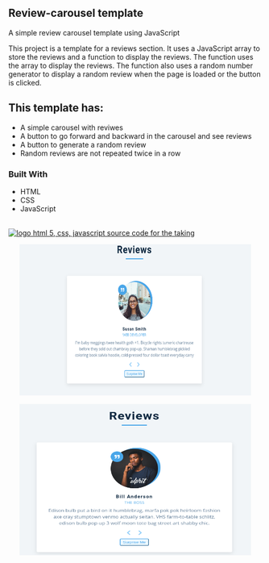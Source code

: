 <!-- Review-carousel template -->

## Review-carousel template

A simple review carousel template using JavaScript

This project is a template for a reviews section. It uses a JavaScript array to store the reviews and a function to display the reviews. The function uses the array to display the reviews. The function also uses a random number generator to display a random review when the page is loaded or the button is clicked.
## This template has:

- A simple carousel with reviwes
- A button to go forward and backward in the carousel and see reviews
- A button to generate a random review
- Random reviews are not repeated twice in a row

### Built With

- HTML
- CSS
- JavaScript
<br>
  <a href="https://www.freepnglogos.com/pics/javascript" title="Image from freepnglogos.com"><img src="https://www.freepnglogos.com/uploads/javascript/logo-html-5-css-javascript-source-code-for-the-taking-23.png" width="100" alt="logo html 5, css, javascript source code for the taking" /></a>

<p align="center">
  <img width="460" height="300" src="./screenshots/1.png">
</p>

<p align="center">
  <img width="460" height="300" src="./screenshots/2.png">
</p>
